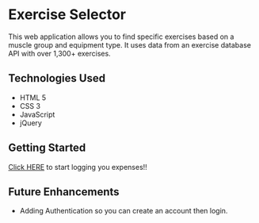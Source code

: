 # Exercise Selector 

This web application allows you to find specific exercises based on a muscle group and equipment type. It uses data from an exercise database API with over 1,300+ exercises. 


## Technologies Used

* HTML 5
* CSS 3
* JavaScript
* jQuery


## Getting Started

[Click HERE](https://project-1-puce.vercel.app/) to start logging you expenses!!


## Future Enhancements

* Adding Authentication so you can create an account then login.
